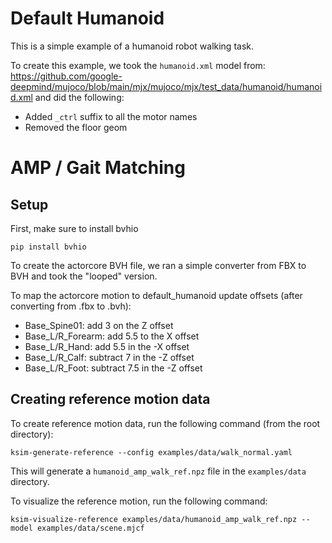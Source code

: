 # Default Humanoid

This is a simple example of a humanoid robot walking task.

To create this example, we took the `humanoid.xml` model from: https://github.com/google-deepmind/mujoco/blob/main/mjx/mujoco/mjx/test_data/humanoid/humanoid.xml and did the following:

- Added `_ctrl` suffix to all the motor names
- Removed the floor geom

# AMP / Gait Matching

## Setup

First, make sure to install bvhio

```
pip install bvhio
```

To create the actorcore BVH file, we ran a simple converter from FBX to BVH and took the "looped" version.

To map the actorcore motion to default_humanoid update offsets (after converting from .fbx to .bvh):

- Base_Spine01: add 3 on the Z offset
- Base_L/R_Forearm: add 5.5 to the X offset
- Base_L/R_Hand: add 5.5 in the -X offset
- Base_L/R_Calf: subtract 7 in the -Z offset
- Base_L/R_Foot: subtract 7.5 in the -Z offset

## Creating reference motion data

To create reference motion data, run the following command (from the root directory):

```
ksim-generate-reference --config examples/data/walk_normal.yaml
```

This will generate a `humanoid_amp_walk_ref.npz` file in the `examples/data` directory.

To visualize the reference motion, run the following command:

```
ksim-visualize-reference examples/data/humanoid_amp_walk_ref.npz --model examples/data/scene.mjcf
```
